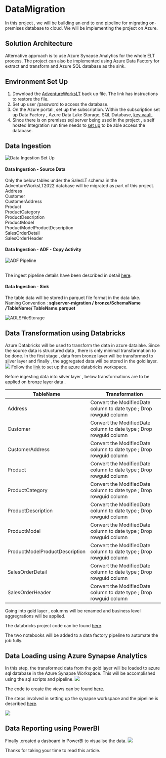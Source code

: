 

# DataMigration
In this project , we will be building an end to end pipeline for migrating on-premises database to cloud.
We will be implementing the project on Azure.



## Solution Architecture


Alternative approach is to use Azure Synapse Analytics for the whole ELT process. The project can also be implemented using Azure Data Factory for extract and transform and Azure SQL database as the sink.

## Environment Set Up
1. Download the [AdventureWorksLT](https://learn.microsoft.com/en-us/sql/samples/adventureworks-install-configure?view=sql-server-ver16&tabs=ssms) back up file. The link has instructions to restore the file.
2. Set up user /password to access the database.
3. On the Azure portal , set up the subscription. Within the subscription set up Data Factory , Azure Data Lake Storage, SQL Database, [key vault](SetUp-AzureKeyVault).
4. Since there is on premises sql server being used in the project , a self hosted Integration run time needs to [set up](SetUp-IntegrationRunTime) to be able access the database. 
   

## Data Ingestion

![Data Ingestion Set Up](ProjectImages/Ingest.jpg)

#### Data Ingestion - Source Data
Only the below tables under the SalesLT schema in the AdventureWorksLT2022 database will be migrated as part of this project.\
Address \
Customer \
CustomerAddress \
Product \
ProductCategory \
ProductDescription \
ProductModel \
ProductModelProductDescription \
SalesOrderDetail \
SalesOrderHeader 

#### Data Ingestion - ADF - Copy Activity 
![ADF Pipeline](ProjectImages/pipeline.jpg)

\
The ingest pipeline details have been described in detail [here](ADF-IngestPipeline).


#### Data Ingestion - Sink
The table data will be stored in parquet file format in the data lake.\
Naming Convention  : **sqlserver-migration / bronze/SchemaName /TableName/ TableName.parquet**

![ADLSFileStorage](ProjectImages/adlsfilestructure.png)

## Data Transformation using Databricks
Azure Databricks will be used to transform the data in azure datalake.
Since the source data is structured data , there is only minimal transformation to be done. In the first stage , data from bronze layer will be transformed to silver layer and finally , the aggregated data will be stored in the gold layer.
![](/ProjectImages/Transform.png)
Follow the [link](<SetUp-Azure Databricks>) to set up the azure databricks workspace.


Before ingesting data into silver layer , below transformations are to be applied on bronze layer data .

| TableName | Transformation  |
| ------------- | ------------------|
| Address | Convert the ModifiedDate column to date type ; Drop rowguid column |
| Customer |Convert the ModifiedDate column to date type ; Drop rowguid column  |
| CustomerAddress | Convert the ModifiedDate column to date type ; Drop rowguid column|
| Product| Convert the ModifiedDate column to date type ; Drop rowguid column|
| ProductCategory| Convert the ModifiedDate column to date type ; Drop rowguid column|
| ProductDescription| Convert the ModifiedDate column to date type ; Drop rowguid column|
| ProductModel| Convert the ModifiedDate column to date type ; Drop rowguid column|
| ProductModelProductDescription| Convert the ModifiedDate column to date type ; Drop rowguid column|
| SalesOrderDetail| Convert the ModifiedDate column to date type ; Drop rowguid column|
| SalesOrderHeader| Convert the ModifiedDate column to date type ; Drop rowguid column|

Going into gold layer , columns will be renamed and business level aggregrations will be applied.

The databricks project code can be found [here](Code/DataBricks).

The two notebooks will be added to a data factory pipeline to automate the job fully.

## Data Loading using Azure Synapse Analytics
In this step, the transformed data from the gold layer will be loaded to azure sql database in the Azure Synapse Workspace. This will be accomplished using the sql scripts and pipeline.
![](/ProjectImages/Load.png)




The code to create the views can be found [here](/Code/AzureSynapseAnalytics).

The steps involved in setting up the synapse workspace and the pipeline is described [here](/SetUp-AzureSynapseAnalytics).


![](/ProjectImages/synapse.png)

## Data Reporting using PowerBI
Finally ,created a dasboard in PowerBI to visualise the data.
![](/ProjectImages/Dashboard.jpg)

Thanks for taking your time to read this article.



